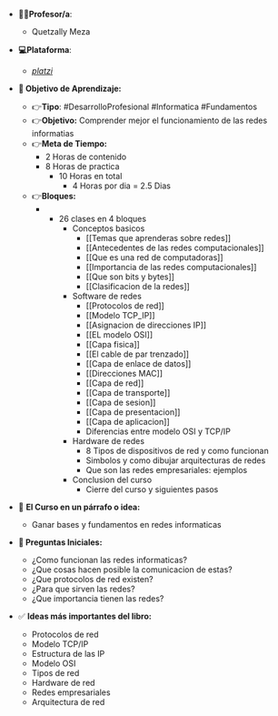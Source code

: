 - **👩👨Profesor/a**:
	- Quetzally Meza
- **💻Plataforma**:
	- [*platzi*](https://platzi.com/cursos/redes/)
- **🎯 Objetivo de Aprendizaje:** 
    - 👉**Tipo**: #DesarrolloProfesional #Informatica #Fundamentos
    - 👉**Objetivo:** Comprender mejor el funcionamiento de las redes informatias
    - 👉**Meta de Tiempo:** 
	    - 2 Horas de contenido
	    - 8 Horas de practica
		    - 10 Horas en total
			    - 4 Horas por dia = 2.5 Dias
    - 👉**Bloques:**
	    - - 26 clases en 4 bloques
		    - Conceptos basicos
			    - [[Temas que aprenderas sobre redes]]
			    - [[Antecedentes de las redes computacionales]]
			    - [[Que es una red de computadoras]]
			    - [[Importancia de las redes computacionales]]
			    - [[Que son bits y bytes]]
			    - [[Clasificacion de la redes]]
			- Software de redes
				- [[Protocolos de red]]
				- [[Modelo TCP_IP]]
				- [[Asignacion de direcciones IP]]
				- [[EL modelo OSI]]
				- [[Capa fisica]]
				- [[El cable de par trenzado]]
				- [[Capa de enlace de datos]]
				- [[Direcciones MAC]]
				- [[Capa de red]]
				- [[Capa de transporte]]
				- [[Capa de sesion]]
				- [[Capa de presentacion]]
				- [[Capa de aplicacion]]
				- Diferencias entre modelo OSI y TCP/IP
			- Hardware de redes
				- 8 Tipos de dispositivos de red y como funcionan
				- Simbolos y como dibujar arquitecturas de redes
				- Que son las redes empresariales: ejemplos
			- Conclusion del curso
				- Cierre del curso y siguientes pasos
			
- 📕 **El Curso en un párrafo o idea:**
	- Ganar bases y fundamentos en redes informaticas
- **🤔 Preguntas Iniciales:**
	- ¿Como funcionan las redes informaticas?
	- ¿Que cosas hacen posible la comunicacion de estas?
	- ¿Que protocolos de red existen?
	- ¿Para que sirven las redes?
	- ¿Que importancia tienen las redes?
- ✅ **Ideas más importantes del libro:**
	- Protocolos de red
	- Modelo TCP/IP
	- Estructura de las IP
	- Modelo OSI
	- Tipos de red
	- Hardware de red
	- Redes empresariales
	- Arquitectura de red